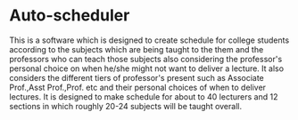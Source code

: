 # Auto-scheduler
This is a software which is designed to create schedule for college students according to the subjects which are being taught to the them and the professors who can teach those subjects also considering the professor's personal choice on when he/she might not want to deliver a lecture.
It also considers the different tiers of professor's present such as Associate Prof.,Asst Prof.,Prof. etc and their personal choices of when to deliver lectures.
It is designed to make schedule for about to 40 lecturers and 12 sections in which roughly 20-24 subjects will be taught overall.
